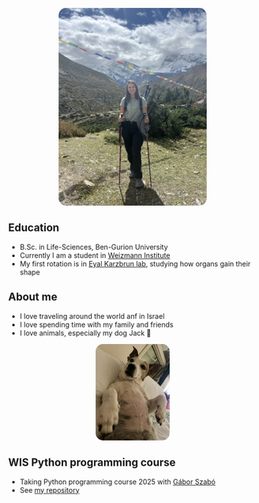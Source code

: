 <p align="center">
  <img src="lihipicsmall.jpeg" alt="lihipic" width="300" style="border-radius: 15px;">
</p>

## Education
* B.Sc. in Life-Sciences, Ben-Gurion University
* Currently I am a student in [Weizmann Institute](https://www.weizmann.ac.il/pages/)
* My first rotation is in [Eyal Karzbrun lab](https://www.karzbrunlab.com/), studying how organs gain their shape

## About me
* I love traveling around the world anf in Israel
* I love spending time with my family and friends
* I love animals, especially my dog Jack 🐶
<p align="center">
<img src="Image.jpg" alt="Jack" width="150" style="border-radius: 15px;"> 
</p>

## WIS Python programming course
* Taking Python programming course 2025 with [Gábor Szabó](https://szabgab.com/)
* See [my repository](https://github.com/Lihierez/Lihierez.github.io)
  
